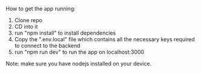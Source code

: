 How to get the app running:

1. Clone repo
2. CD into it
3. run "npm install" to install dependencies
4. Copy the ".env.local" file which contains all the necessary keys required to connect to the backend
5. run "npm run dev" to run the app on localhost:3000

Note: make sure you have nodejs installed on your device.
